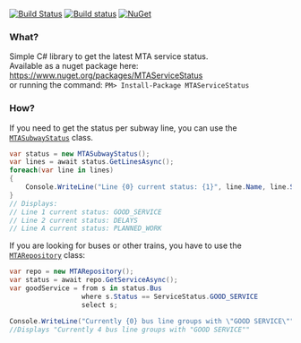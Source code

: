 [![Build Status](https://travis-ci.org/cheesemacfly/MTAServiceStatus.svg?branch=master)](https://travis-ci.org/cheesemacfly/MTAServiceStatus)
[![Build status](https://ci.appveyor.com/api/projects/status/g03ekujid04nep5m/branch/master?svg=true)](https://ci.appveyor.com/project/cheesemacfly/mtaservicestatus/branch/master)
[![NuGet](https://img.shields.io/nuget/v/MTAServiceStatus.svg)](https://www.nuget.org/packages/MTAServiceStatus)



### What?

Simple C# library to get the latest MTA service status.  
Available as a nuget package here: https://www.nuget.org/packages/MTAServiceStatus  
or running the command: `PM> Install-Package MTAServiceStatus`

### How?

If you need to get the status per subway line, you can use the [`MTASubwayStatus`](MTAServiceStatus/MTASubwayStatus.cs) class.

```C#
var status = new MTASubwayStatus();
var lines = await status.GetLinesAsync();
foreach(var line in lines)
{
	Console.WriteLine("Line {0} current status: {1}", line.Name, line.Status);
}
// Displays:
// Line 1 current status: GOOD_SERVICE
// Line 2 current status: DELAYS
// Line A current status: PLANNED_WORK
```

If you are looking for buses or other trains, you have to use the [`MTARepository`](MTAServiceStatus/Repositories/MTARepository.cs) class:

```C#
var repo = new MTARepository();
var status = await repo.GetServiceAsync();
var goodService = from s in status.Bus
                  where s.Status == ServiceStatus.GOOD_SERVICE
                  select s;

Console.WriteLine("Currently {0} bus line groups with \"GOOD SERVICE\"", goodService.Count());
//Displays "Currently 4 bus line groups with "GOOD SERVICE""
```


